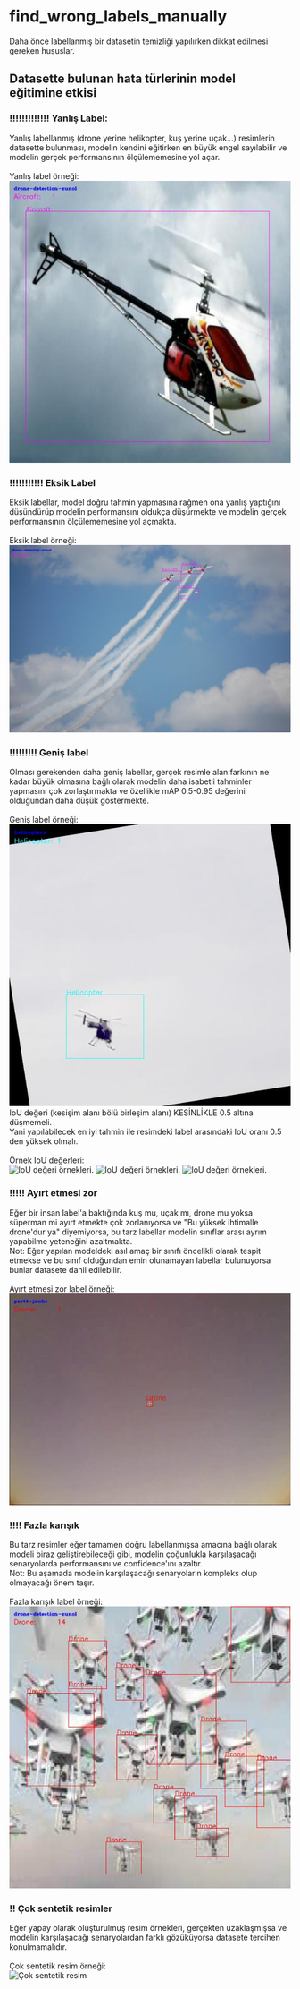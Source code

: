 # find_wrong_labels_manually
Daha önce labellanmış bir datasetin temizliği yapılırken dikkat edilmesi gereken hususlar.


## Datasette bulunan hata türlerinin model eğitimine etkisi

### !!!!!!!!!!!!! Yanlış Label:
Yanlış labellanmış (drone yerine helikopter, kuş yerine uçak...) resimlerin datasette bulunması, modelin kendini eğitirken en büyük engel sayılabilir ve modelin gerçek performansının ölçülememesine yol açar.\
\
Yanlış label örneği:\
![Yanlış label](negatif/yanlış_label/yanlış_labellanmış_resimler_4.jpg "Yanlış label")

### !!!!!!!!!!! Eksik Label
Eksik labellar, model doğru tahmin yapmasına rağmen ona yanlış yaptığını düşündürüp modelin performansını oldukça düşürmekte ve modelin gerçek performansının ölçülememesine yol açmakta.\
\
Eksik label örneği:\
![Eksik Label](negatif/eksik_label/eksik_labellanmış_resimler_3.jpg "Eksik Label")

### !!!!!!!!! Geniş label
Olması gerekenden daha geniş labellar, gerçek resimle alan farkının ne kadar büyük olmasına bağlı olarak modelin daha isabetli tahminler yapmasını çok zorlaştırmakta ve özellikle mAP 0.5-0.95 değerini olduğundan daha düşük göstermekte.\
\
Geniş label örneği:\
![Geniş label](negatif/geniş_annotation/büyük_labellanmış_resimler_4.jpg "Geniş label")
IoU değeri (kesişim alanı bölü birleşim alanı) KESİNLİKLE 0.5 altına düşmemeli.\
Yani yapılabilecek en iyi tahmin ile resimdeki label arasındaki IoU oranı 0.5 den yüksek olmalı.\
\
Örnek IoU değerleri:\
![IoU değeri örnekleri](IoU_örnekleri/IoU_sample_2.png "IoU değeri örnekleri").
![IoU değeri örnekleri](IoU_örnekleri/IoU_sample_1.png "IoU değeri örnekleri").
![IoU değeri örnekleri](IoU_örnekleri/IoU_sample_3.png "IoU değeri örnekleri").
### !!!!! Ayırt etmesi zor
Eğer bir insan label'a baktığında kuş mu, uçak mı, drone mu yoksa süperman mi ayırt etmekte çok zorlanıyorsa ve "Bu yüksek ihtimalle drone'dur ya" diyemiyorsa, bu tarz labellar modelin sınıflar arası ayrım yapabilme yeteneğini azaltmakta.\
Not: Eğer yapılan modeldeki asıl amaç bir sınıfı öncelikli olarak tespit etmekse ve bu sınıf olduğundan emin olunamayan labellar bulunuyorsa bunlar datasete dahil edilebilir.\
\
Ayırt etmesi zor label örneği:\
![Ayırt etmesi zor label](negatif/ayırt_etmesi_zor/karıştırılabilecek_fazla_zor_resimler_9.jpg "Ayırt etmesi zor label")

### !!!! Fazla karışık
Bu tarz resimler eğer tamamen doğru labellanmışsa amacına bağlı olarak modeli biraz geliştirebileceği gibi, modelin çoğunlukla karşılaşacağı senaryolarda performansını ve confidence'ını azaltır.\
Not: Bu aşamada modelin karşılaşacağı senaryoların kompleks olup olmayacağı önem taşır.\
\
Fazla karışık label örneği:\
![Fazla karışık label](negatif/fazla_karışık/karışık.jpg "Fazla karışık label")

### !! Çok sentetik resimler
Eğer yapay olarak oluşturulmuş resim örnekleri, gerçekten uzaklaşmışsa ve modelin karşılaşacağı senaryolardan farklı gözüküyorsa datasete tercihen konulmamalıdır.\
\
Çok sentetik resim örneği:\
![Çok sentetik resim](negatif/çok_yapay_label/fazla_sentetik_resimler_4.jpg "Çok sentetik resim")









